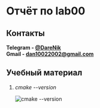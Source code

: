 # Отчёт по lab00

## Контакты

**Telegram - [@DareNik](https://t.me/DareNIk)**<br/>
__Gmail - [dan10022002@gmail.com](dan10022002@gmail.com)__

## Учебный материал

1. *cmake --version*

   ![cmake --version]()
